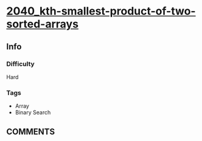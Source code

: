# [2040_kth-smallest-product-of-two-sorted-arrays](https://leetcode.com/problems/kth-smallest-product-of-two-sorted-arrays)

## Info

### Difficulty

Hard

### Tags

- Array
- Binary Search

## __COMMENTS__

> 
